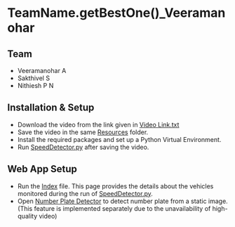 ﻿# TeamName.getBestOne()_Veeramanohar
 
 ## Team
 - Veeramanohar A
 - Sakthivel S
 - Nithiesh P N

## Installation & Setup

- Download the video from the link given in [Video Link.txt](https://github.com/imveeru/TeamName.getBestOne_Veeramanohar/blob/main/speed%20detector/Resources/video%20link.txt)
- Save the video in the same [Resources](https://github.com/imveeru/TeamName.getBestOne_Veeramanohar/tree/main/speed%20detector/Resources) folder.
- Install the required packages and set up a Python Virtual Environment.
- Run [SpeedDetector.py](https://github.com/imveeru/TeamName.getBestOne_Veeramanohar/blob/main/speed%20detector/SpeedDetector.py) after saving the video.

## Web App Setup

- Run the [Index](https://github.com/imveeru/TeamName.getBestOne_Veeramanohar/blob/main/index.php) file. This page provides the details about the vehicles monitored during the run of [SpeedDetector.py](https://github.com/imveeru/TeamName.getBestOne_Veeramanohar/blob/main/speed%20detector/SpeedDetector.py).
- Open [Number Plate Detector](https://github.com/imveeru/TeamName.getBestOne_Veeramanohar/blob/main/npr.php) to detect number plate from a static image. (This feature is implemented separately due to the unavailability of high-quality video)
